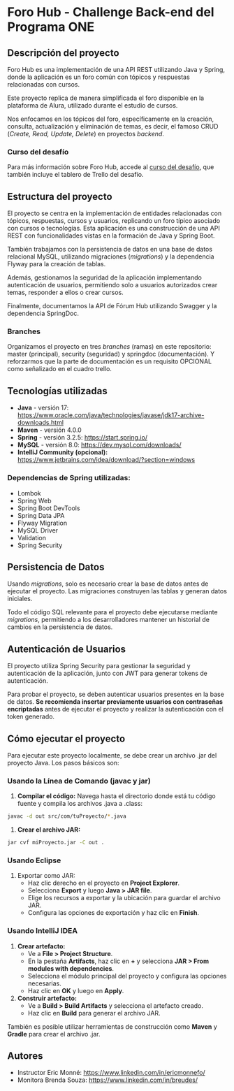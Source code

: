 # Foro Hub - Challenge Back-end del Programa ONE

## Descripción del proyecto

Foro Hub es una implementación de una API REST utilizando Java y Spring, donde la aplicación es un foro común con tópicos y respuestas relacionadas con cursos.

Este proyecto replica de manera simplificada el foro disponible en la plataforma de Alura, utilizado durante el estudio de cursos.

Nos enfocamos en los tópicos del foro, específicamente en la creación, consulta, actualización y eliminación de temas, es decir, el famoso CRUD (*Create, Read, Update, Delete*) en proyectos *backend*.

### Curso del desafío

Para más información sobre Foro Hub, accede al [curso del desafío](https://app.aluracursos.com/course/spring-framework-challenge-foro-hub), que también incluye el tablero de Trello del desafío.

## Estructura del proyecto

El proyecto se centra en la implementación de entidades relacionadas con tópicos, respuestas, cursos y usuarios, replicando un foro típico asociado con cursos o tecnologías. Esta aplicación es una construcción de una API REST con funcionalidades vistas en la formación de Java y Spring Boot.

También trabajamos con la persistencia de datos en una base de datos relacional MySQL, utilizando migraciones (*migrations*) y la dependencia Flyway para la creación de tablas.

Además, gestionamos la seguridad de la aplicación implementando autenticación de usuarios, permitiendo solo a usuarios autorizados crear temas, responder a ellos o crear cursos.

Finalmente, documentamos la API de Fórum Hub utilizando Swagger y la dependencia SpringDoc.

### Branches

Organizamos el proyecto en tres *branches* (ramas) en este repositorio: master (principal), security (seguridad) y springdoc (documentación). Y reforzarmos que la parte de documentación es un requisito OPCIONAL como señalizado en el cuadro trello.

## Tecnologías utilizadas

- **Java** - versión 17: https://www.oracle.com/java/technologies/javase/jdk17-archive-downloads.html
- **Maven** - versión 4.0.0
- **Spring** - versión 3.2.5: https://start.spring.io/
- **MySQL** - versión 8.0: https://dev.mysql.com/downloads/
- **IntelliJ Community (opcional):** https://www.jetbrains.com/idea/download/?section=windows

### Dependencias de Spring utilizadas:

- Lombok
- Spring Web
- Spring Boot DevTools
- Spring Data JPA
- Flyway Migration
- MySQL Driver
- Validation
- Spring Security

## Persistencia de Datos

Usando *migrations*, solo es necesario crear la base de datos antes de ejecutar el proyecto. Las migraciones construyen las tablas y generan datos iniciales.

Todo el código SQL relevante para el proyecto debe ejecutarse mediante *migrations*, permitiendo a los desarrolladores mantener un historial de cambios en la persistencia de datos.

## Autenticación de Usuarios

El proyecto utiliza Spring Security para gestionar la seguridad y autenticación de la aplicación, junto con JWT para generar tokens de autenticación.

Para probar el proyecto, se deben autenticar usuarios presentes en la base de datos. **Se recomienda insertar previamente usuarios con contraseñas encriptadas** antes de ejecutar el proyecto y realizar la autenticación con el token generado.

## Cómo ejecutar el proyecto

Para ejecutar este proyecto localmente, se debe crear un archivo .jar del proyecto Java. Los pasos básicos son:

### **Usando la Línea de Comando (javac y jar)**

1. **Compilar el código:** Navega hasta el directorio donde está tu código fuente y compila los archivos .java a .class:

```bash
javac -d out src/com/tuProyecto/*.java
```

1. **Crear el archivo JAR:**

```bash
jar cvf miProyecto.jar -C out .
```

### **Usando Eclipse**

1. Exportar como JAR:
   - Haz clic derecho en el proyecto en **Project Explorer**.
   - Selecciona **Export** y luego **Java > JAR file**.
   - Elige los recursos a exportar y la ubicación para guardar el archivo JAR.
   - Configura las opciones de exportación y haz clic en **Finish**.

### **Usando IntelliJ IDEA**

1. **Crear artefacto:**
   - Ve a **File > Project Structure**.
   - En la pestaña **Artifacts**, haz clic en **+** y selecciona **JAR > From modules with dependencies**.
   - Selecciona el módulo principal del proyecto y configura las opciones necesarias.
   - Haz clic en **OK** y luego en **Apply**.
2. **Construir artefacto:**
   - Ve a **Build > Build Artifacts** y selecciona el artefacto creado.
   - Haz clic en **Build** para generar el archivo JAR.

También es posible utilizar herramientas de construcción como **Maven** y **Gradle** para crear el archivo .jar.

## Autores

- Instructor Eric Monné: https://www.linkedin.com/in/ericmonnefo/
- Monitora Brenda Souza: https://www.linkedin.com/in/breudes/
